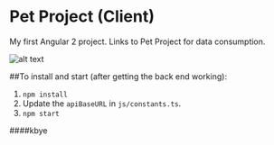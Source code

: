 # Pet Project (Client)

My first Angular 2 project.  Links to Pet Project for data consumption.

![alt text](http://www.jonathanadamski.com/_public/github/i-have-no-idea-what-im-doing.jpg "They'll let anyone on the Internet these days.")


##To install and start (after getting the back end working):
1.  `npm install`
2.  Update the `apiBaseURL` in `js/constants.ts`.
3.  `npm start`

####kbye